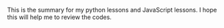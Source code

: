This is the summary for my python lessons and JavaScript lessons. I hope this will help me to review the codes.
